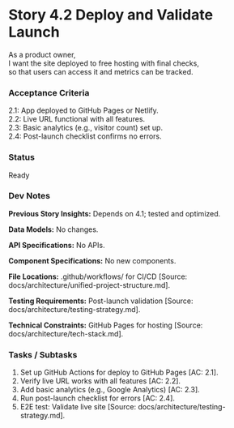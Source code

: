 # Story 4.2 Deploy and Validate Launch

As a product owner,  
I want the site deployed to free hosting with final checks,  
so that users can access it and metrics can be tracked.  

### Acceptance Criteria
2.1: App deployed to GitHub Pages or Netlify.  
2.2: Live URL functional with all features.  
2.3: Basic analytics (e.g., visitor count) set up.  
2.4: Post-launch checklist confirms no errors.

### Status
Ready

### Dev Notes
**Previous Story Insights:** Depends on 4.1; tested and optimized.

**Data Models:** No changes.

**API Specifications:** No APIs.

**Component Specifications:** No new components.

**File Locations:** .github/workflows/ for CI/CD [Source: docs/architecture/unified-project-structure.md].

**Testing Requirements:** Post-launch validation [Source: docs/architecture/testing-strategy.md].

**Technical Constraints:** GitHub Pages for hosting [Source: docs/architecture/tech-stack.md].

### Tasks / Subtasks
1. Set up GitHub Actions for deploy to GitHub Pages [AC: 2.1].
2. Verify live URL works with all features [AC: 2.2].
3. Add basic analytics (e.g., Google Analytics) [AC: 2.3].
4. Run post-launch checklist for errors [AC: 2.4].
5. E2E test: Validate live site [Source: docs/architecture/testing-strategy.md].